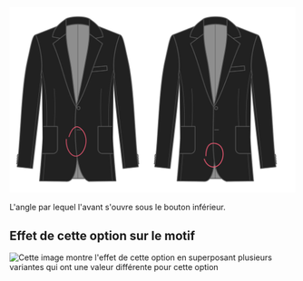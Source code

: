 ![Angle de coupe avant](frontcutawayangle.svg)

L'angle par lequel l'avant s'ouvre sous le bouton inférieur.

## Effet de cette option sur le motif

![Cette image montre l'effet de cette option en superposant plusieurs variantes qui ont une valeur différente pour cette option](jaeger\_frontcutawayangle\_sample.svg "Effet de cette option sur le motif")
